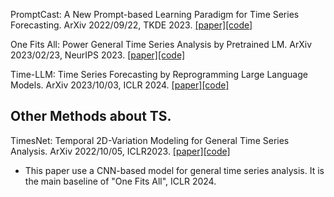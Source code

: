 PromptCast: A New Prompt-based Learning Paradigm for Time Series Forecasting. ArXiv 2022/09/22, TKDE 2023. [[paper]](https://arxiv.org/abs/2210.08964)[[code]](https://github.com/HaoUNSW/PISA)

One Fits All: Power General Time Series Analysis by Pretrained LM. ArXiv 2023/02/23, NeurIPS 2023. [[paper]](https://arxiv.org/abs/2302.11939)[[code]](https://github.com/DAMO-DI-ML/NeurIPS2023-One-Fits-All)

Time-LLM: Time Series Forecasting by Reprogramming Large Language Models. ArXiv 2023/10/03, ICLR 2024. [[paper]](https://openreview.net/forum?id=Unb5CVPtae)[[code]](https://github.com/KimMeen/Time-LLM)

## Other Methods about TS.
TimesNet: Temporal 2D-Variation Modeling for General Time Series Analysis. ArXiv 2022/10/05, ICLR2023. [[paper]](https://openreview.net/forum?id=ju_Uqw384Oq)[[code]](https://github.com/thuml/Time-Series-Library/blob/main/models/TimesNet.py)
- This paper use a CNN-based model for general time series analysis. It is the main baseline of "One Fits All", ICLR 2024.
